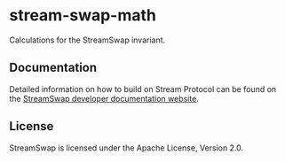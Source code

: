 # stream-swap-math

Calculations for the StreamSwap invariant.

## Documentation

Detailed information on how to build on Stream Protocol can be found on the [StreamSwap developer documentation website](https://docs.streamprotocol.org/docs/swap/developing/overview).

## License

StreamSwap is licensed under the Apache License, Version 2.0.
